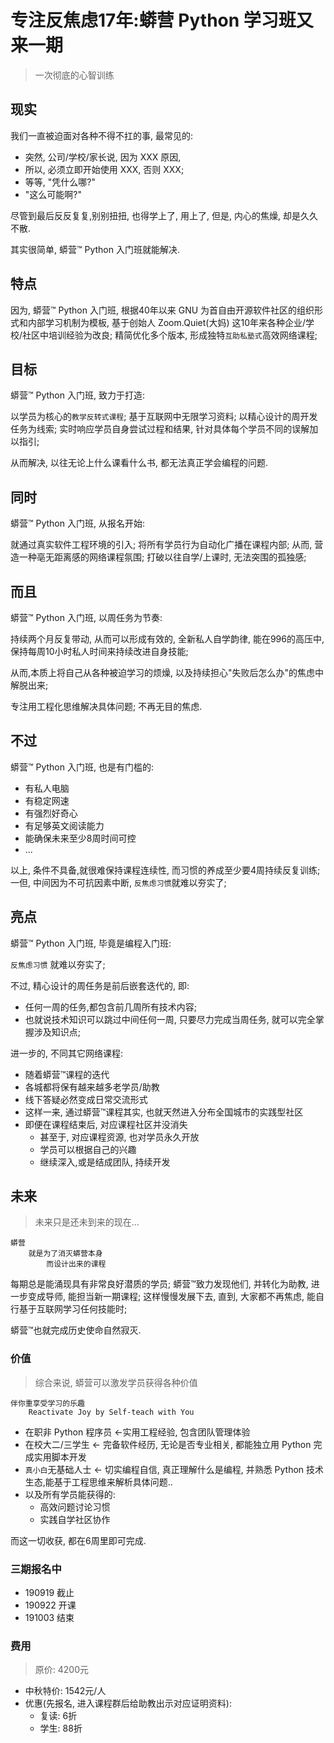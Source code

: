 # 专注反焦虑17年:蟒营 Python 学习班又来一期
> 一次彻底的心智训练

## 现实

我们一直被迫面对各种不得不扛的事,
最常见的:

- 突然, 公司/学校/家长说, 因为 XXX 原因,
- 所以, 必须立即开始使用 XXX, 否则 XXX;
- 等等, "凭什么哪?"
- "这么可能啊?"

尽管到最后反反复复,别别扭扭, 也得学上了, 用上了, 
但是, 内心的焦燥, 却是久久不散.

其实很简单, 蟒营™ Python 入门班就能解决.


## 特点

因为, 蟒营™ Python 入门班, 
根据40年以来 GNU 为首自由开源软件社区的组织形式和内部学习机制为模板,
基于创始人 Zoom.Quiet(大妈) 这10年来各种企业/学校/社区中培训经验为改良;
精简优化多个版本, 形成独特`互助私塾式`高效网络课程;

## 目标
蟒营™ Python 入门班, 致力于打造:

以学员为核心的`教学反转式课程`;
基于互联网中无限学习资料;
以精心设计的周开发任务为线索;
实时响应学员自身尝试过程和结果, 
针对具体每个学员不同的误解加以指引;

从而解决, 以往无论上什么课看什么书, 都无法真正学会编程的问题.

## 同时
蟒营™ Python 入门班, 从报名开始:

就通过真实软件工程环境的引入;
将所有学员行为自动化广播在课程内部;
从而, 营造一种亳无距离感的网络课程氛围;
打破以往自学/上课时, 无法突围的孤独感;

## 而且
蟒营™ Python 入门班, 以周任务为节奏:

持续两个月反复带动, 从而可以形成有效的, 
全新私人自学韵律, 能在996的高压中, 
保持每周10小时私人时间来持续改进自身技能;

从而,本质上将自己从各种被迫学习的烦燥, 
以及持续担心"失败后怎么办"的焦虑中解脱出来;

专注用工程化思维解决具体问题;
不再无目的焦虑.

## 不过
蟒营™ Python 入门班, 也是有门槛的:

- 有私人电脑
- 有稳定网速
- 有强烈好奇心
- 有足够英文阅读能力
- 能确保未来至少8周时间可控
- ...

以上, 条件不具备,就很难保持课程连续性, 
而习惯的养成至少要4周持续反复训练;
一但, 中间因为不可抗因素中断, 
`反焦虑习惯`就难以夯实了;

## 亮点
蟒营™ Python 入门班, 毕竟是编程入门班:

`反焦虑习惯` 就难以夯实了;

不过, 精心设计的周任务是前后嵌套迭代的, 即:

- 任何一周的任务,都包含前几周所有技术内容;
- 也就说技术知识可以跳过中间任何一周, 只要尽力完成当周任务, 就可以完全掌握涉及知识点;

进一步的, 不同其它网络课程:

- 随着蟒营™课程的迭代
- 各城都将保有越来越多老学员/助教
- 线下答疑必然变成日常交流形式
- 这样一来, 通过蟒营™课程其实, 也就天然进入分布全国城市的实践型社区
- 即便在课程结束后, 对应课程社区并没消失
    + 甚至于, 对应课程资源, 也对学员永久开放
    + 学员可以根据自己的兴趣
    + 继续深入,或是结成团队, 持续开发



## 未来
> 未来只是还未到来的现在...

    蟒营
        就是为了消灭蟒营本身
            而设计出来的课程


每期总是能涌现具有非常良好潜质的学员;
蟒营™致力发现他们, 并转化为助教, 进一步变成导师, 能担当新一期课程;
这样慢慢发展下去,
直到, 大家都不再焦虑, 能自行基于互联网学习任何技能时;

蟒营™也就完成历史使命自然寂灭.


### 价值
> 综合来说, 蟒营可以激发学员获得各种价值

```
伴你重享受学习的乐趣
    Reactivate Joy by Self-teach with You
```

- 在职非 Python 程序员 <-实用工程经验, 包含团队管理体验
- 在校大二/三学生 <-  完备软件经历, 无论是否专业相关, 都能独立用 Python 完成实用脚本开发
- `真小白`无基础人士 <- 切实编程自信, 真正理解什么是编程, 并熟悉 Python 技术生态,能基于工程思维来解析具体问题..
- 以及所有学员能获得的:
    + 高效问题讨论习惯
    + 实践自学社区协作


而这一切收获, 都在6周里即可完成.


### 三期报名中

- 190919 截止
- 190922 开课
- 191003 结束

### 费用
> 原价: 4200元

- 中秋特价: 1542元/人
- 优惠(先报名, 进入课程群后给助教出示对应证明资料):
    + 复读: 6折
    + 学生: 88折


